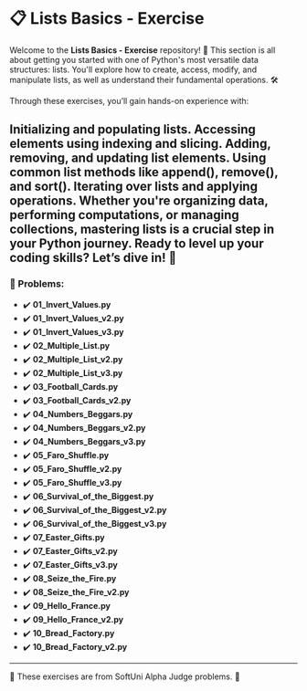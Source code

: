 # 📋 Lists Basics - Exercise

Welcome to the **Lists Basics - Exercise** repository! 🚀
This section is all about getting you started with one of Python's most versatile data structures: lists. You'll explore how to create, access, modify, and manipulate lists, as well as understand their fundamental operations. 🛠️

Through these exercises, you’ll gain hands-on experience with:

Initializing and populating lists.
Accessing elements using indexing and slicing.
Adding, removing, and updating list elements.
Using common list methods like append(), remove(), and sort().
Iterating over lists and applying operations.
Whether you're organizing data, performing computations, or managing collections, mastering lists is a crucial step in your Python journey. Ready to level up your coding skills? Let’s dive in! 🌟
---

### 📓 Problems:

- ✔️ **01_Invert_Values.py**
- ✔️ **01_Invert_Values_v2.py**
- ✔️ **01_Invert_Values_v3.py**
- ✔️ **02_Multiple_List.py**
- ✔️ **02_Multiple_List_v2.py**
- ✔️ **02_Multiple_List_v3.py**
- ✔️ **03_Football_Cards.py**
- ✔️ **03_Football_Cards_v2.py**
- ✔️ **04_Numbers_Beggars.py**
- ✔️ **04_Numbers_Beggars_v2.py**
- ✔️ **04_Numbers_Beggars_v3.py**
- ✔️ **05_Faro_Shuffle.py**
- ✔️ **05_Faro_Shuffle_v2.py**
- ✔️ **05_Faro_Shuffle_v3.py**
- ✔️ **06_Survival_of_the_Biggest.py**
- ✔️ **06_Survival_of_the_Biggest_v2.py**
- ✔️ **06_Survival_of_the_Biggest_v3.py**
- ✔️ **07_Easter_Gifts.py**
- ✔️ **07_Easter_Gifts_v2.py**
- ✔️ **07_Easter_Gifts_v3.py**
- ✔️ **08_Seize_the_Fire.py**
- ✔️ **08_Seize_the_Fire_v2.py**
- ✔️ **09_Hello_France.py**
- ✔️ **09_Hello_France_v2.py**
- ✔️ **10_Bread_Factory.py**
- ✔️ **10_Bread_Factory_v2.py**

---

🚀 These exercises are from SoftUni Alpha Judge problems. 👋
